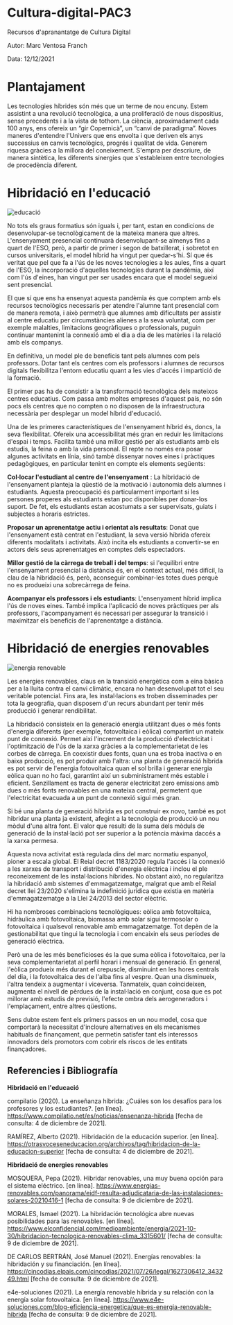 # Cultura-digital-PAC3

Recursos d'apranantatge de Cultura Digital

Autor: Marc Ventosa Franch

Data: 12/12/2021

# Plantajament

Les tecnologies híbrides són més que un terme de nou encuny. Estem assistint a una revolució tecnològica, a una proliferació de nous dispositius, sense precedents i a la vista de tothom. La ciència, aproximadament cada 100 anys, ens ofereix un “gir Copernicà”, un “canvi de paradigma”. Noves maneres d'entendre l'Univers que ens envolta i que deriven els anys successius en canvis tecnològics, progrés i qualitat de vida. Generem riquesa gràcies a la millora del coneixement.
S'empra per descriure, de manera sintètica, les diferents sinergies que s'estableixen entre tecnologies de procedència diferent.

# Hibridació en l'educació

![educació](https://otrasvoceseneducacion.org/wp-content/uploads/2020/07/educacion-hibrida-e1554780592968-750x410.jpg)

No tots els graus formatius són iguals i, per tant, estan en condicions de desenvolupar-se tecnològicament de la mateixa manera que altres. L'ensenyament presencial continuarà desenvolupant-se almenys fins a quart de l'ESO, però, a partir de primer i segon de batxillerat, i sobretot en cursos universitaris, el model híbrid ha vingut per quedar-s'hi. Sí que és veritat que pel que fa a l'ús de les noves tecnologies a les aules, fins a quart de l'ESO, la incorporació d'aquelles tecnologies durant la pandèmia, així com l'ús d'eines, han vingut per ser usades encara que el model segueixi sent presencial.

El que sí que ens ha ensenyat aquesta pandèmia és que comptem amb els recursos tecnològics necessaris per atendre l'alumne tant presencial com de manera remota, i això permetrà que alumnes amb dificultats per assistir al centre educatiu per circumstàncies alienes a la seva voluntat, com per exemple malalties, limitacions geogràfiques o professionals, puguin continuar mantenint la connexió amb el dia a dia de les matèries i la relació amb els companys.

En definitiva, un model ple de beneficis tant pels alumnes com pels professors. Dotar tant els centres com els professors i alumnes de recursos digitals flexibilitza l'entorn educatiu quant a les vies d'accés i impartició de la formació.

El primer pas ha de consistir a la transformació tecnològica dels mateixos centres educatius. Com passa amb moltes empreses d'aquest país, no són pocs els centres que no compten o no disposen de la infraestructura necessària per desplegar un model híbrid d'educació.

Una de les primeres característiques de l'ensenyament híbrid és, doncs, la seva flexibilitat. Ofereix una accessibilitat més gran en reduir les limitacions d'espai i temps. Facilita també una millor gestió per als estudiants amb els estudis, la feina o amb la vida personal.
El repte no només era posar algunes activitats en línia, sinó també dissenyar noves eines i pràctiques pedagògiques, en particular tenint en compte els elements següents:

**Col·locar l'estudiant al centre de l'ensenyament** : La hibridació de l'ensenyament planteja la qüestió de la motivació i autonomia dels alumnes i estudiants. Aquesta preocupació és particularment important si les persones properes als estudiants estan poc disponibles per donar-los suport. De fet, els estudiants estan acostumats a ser supervisats, guiats i subjectes a horaris estrictes.

**Proposar un aprenentatge actiu i orientat als resultats**: Donat que l'ensenyament està centrat en l'estudiant, la seva versió híbrida ofereix diferents modalitats i activitats. Això incita els estudiants a convertir-se en actors dels seus aprenentatges en comptes dels espectadors.

**Millor gestió de la càrrega de treball i del temps**: si l'equilibri entre l'ensenyament presencial ia distància és, en el context actual, més difícil, la clau de la hibridació és, però, aconseguir combinar-les totes dues perquè no es produeixi una sobrecàrrega de feina.

**Acompanyar els professors i els estudiants**: L'ensenyament híbrid implica l'ús de noves eines. També implica l'aplicació de noves pràctiques per als professors, l'acompanyament és necessari per assegurar la transició i maximitzar els beneficis de l'aprenentatge a distància.

# Hibridació de energies renovables

![energia renovable](https://www.e4e-soluciones.com/wp-content/uploads/2020/10/energia-renovable-hibrida.jpg)

Les energies renovables, claus en la transició energètica com a eina bàsica per a la lluita contra el canvi climàtic, encara no han desenvolupat tot el seu veritable potencial. Fins ara, les instal·lacions es troben disseminades per tota la geografia, quan disposem d'un recurs abundant per tenir més producció i generar rendibilitat.

La hibridació consisteix en la generació energia utilitzant dues o més fonts d'energia diferents (per exemple, fotovoltaica i eòlica) compartint un mateix punt de connexió. Permet així l'increment de la producció d'electricitat i l'optimització de l'ús de la xarxa gràcies a la complementarietat de les corbes de càrrega. En coexistir dues fonts, quan una es troba inactiva o en baixa producció, es pot produir amb l'altra: una planta de generació híbrida es pot servir de l'energia fotovoltaica quan el sol brilla i generar energia eòlica quan no ho faci, garantint així un subministrament més estable i eficient. Senzillament es tracta de generar electricitat zero emissions amb dues o més fonts renovables en una mateixa central, permetent que l'electricitat evacuada a un punt de connexió sigui més gran.

Si bé una planta de generació híbrida es pot construir ex novo, també es pot hibridar una planta ja existent, afegint a la tecnologia de producció un nou mòdul d'una altra font. El valor que resulti de la suma dels mòduls de generació de la instal·lació pot ser superior a la potència màxima daccés a la xarxa permesa.

Aquesta nova activitat està regulada dins del marc normatiu espanyol, pioner a escala global. El Reial decret 1183/2020 regula l'accés i la connexió a les xarxes de transport i distribució d'energia elèctrica i inclou el ple reconeixement de les instal·lacions híbrides. No obstant això, no regularitza la hibridació amb sistemes d'emmagatzematge, malgrat que amb el Reial decret llei 23/2020 s'elimina la indefinició jurídica que existia en matèria d'emmagatzematge a la Llei 24/2013 del sector elèctric.

Hi ha nombroses combinacions tecnològiques: eòlica amb fotovoltaica, hidràulica amb fotovoltaica, biomassa amb solar sigui termosolar o fotovoltaica i qualsevol renovable amb emmagatzematge. Tot depèn de la gestionabilitat que tingui la tecnologia i com encaixin els seus períodes de generació elèctrica.

Però una de les més beneficioses és la que suma eòlica i fotovoltaica, per la seva complementarietat al perfil horari i mensual de generació. En general, l'eòlica produeix més durant el crepuscle, disminuint en les hores centrals del dia, i la fotovoltaica des de l'alba fins al vespre. Quan una disminueix, l'altra tendeix a augmentar i viceversa. Tanmateix, quan coincideixen, augmenta el nivell de pèrdues de la instal·lació en conjunt, cosa que es pot millorar amb estudis de previsió, l'efecte ombra dels aerogeneradors i l'emplaçament, entre altres qüestions.

Sens dubte estem fent els primers passos en un nou model, cosa que comportarà la necessitat d'incloure alternatives en els mecanismes habituals de finançament, que permetin satisfer tant els interessos innovadors dels promotors com cobrir els riscos de les entitats finançadores.

## Referencies i Bibliografía

**Hibridació en l'educació**

compilatio (2020). La enseñanza híbrida: ¿Cuáles son los desafíos para los profesores y los estudiantes?. [en línea]. https://www.compilatio.net/es/noticias/ensenanza-hibrida [fecha de consulta: 4 de diciembre de 2021].

RAMÍREZ, Alberto (2021). Hibridación de la educación superior. [en línea]. https://otrasvoceseneducacion.org/archivos/tag/hibridacion-de-la-educacion-superior [fecha de consulta: 4 de diciembre de 2021].

**Hibridació de energies renovables**

MOSQUERA, Pepa (2021). Hibridar renovables, una muy buena opción para el sistema eléctrico. [en línea]. https://www.energias-renovables.com/panorama/eidf-resulta-adjudicataria-de-las-instalaciones-solares-20210416-1 [fecha de consulta: 9 de diciembre de 2021].

MORALES, Ismael (2021). La hibridación tecnológica abre nuevas posibilidades para las renovables. [en línea]. https://www.elconfidencial.com/medioambiente/energia/2021-10-30/hibridacion-tecnologica-renovables-clima_3315601/ [fecha de consulta: 9 de diciembre de 2021].

DE CARLOS BERTRÁN, José Manuel (2021). Energías renovables: la hibridación y su financiación. [en línea]. https://cincodias.elpais.com/cincodias/2021/07/26/legal/1627306412_343249.html [fecha de consulta: 9 de diciembre de 2021].

e4e-soluciones (2021). La energía renovable híbrida y su relación con la energía solar fotovoltaica. [en línea]. https://www.e4e-soluciones.com/blog-eficiencia-energetica/que-es-energia-renovable-hibrida [fecha de consulta: 9 de diciembre de 2021].
